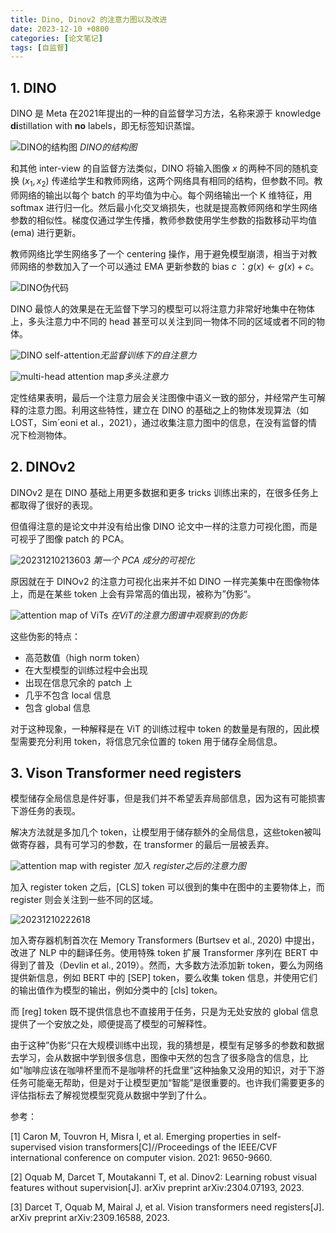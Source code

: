 ```yaml
---
title: Dino, Dinov2 的注意力图以及改进
date: 2023-12-10 +0800
categories: [论文笔记]
tags: [自监督]
---
```


## 1. DINO 

DINO 是 Meta 在2021年提出的一种的自监督学习方法，名称来源于 knowledge
**di**stillation with **no** labels，即无标签知识蒸馏。

![DINO的结构图](https://cdn.jsdelivr.net/gh/bigfishtwo/BlogPics@main/imgs/20231210204026.png)
_DINO的结构图_

和其他 inter-view 的自监督方法类似，DINO 将输入图像 $x$ 的两种不同的随机变换 $(x_1, x_2)$ 传递给学生和教师网络，这两个网络具有相同的结构，但参数不同。教师网络的输出以每个 batch 的平均值为中心。每个网络输出一个 K 维特征，用 softmax 进行归一化。然后最小化交叉熵损失，也就是提高教师网络和学生网络参数的相似性。梯度仅通过学生传播，教师参数使用学生参数的指数移动平均值 (ema) 进行更新。

教师网络比学生网络多了一个 centering 操作，用于避免模型崩溃，相当于对教师网络的参数加入了一个可以通过 EMA 更新参数的 bias $c$ ：$g(x) \leftarrow g(x) + c$。

![DINO伪代码](https://cdn.jsdelivr.net/gh/bigfishtwo/BlogPics@main/imgs/20231210204233.png)

DINO 最惊人的效果是在无监督下学习的模型可以将注意力非常好地集中在物体上，多头注意力中不同的 head 甚至可以关注到同一物体不同的区域或者不同的物体。

![DINO self-attention](https://cdn.jsdelivr.net/gh/bigfishtwo/BlogPics@main/imgs/20231210205153.png)_无监督训练下的自注意力_


![multi-head attention map](https://cdn.jsdelivr.net/gh/bigfishtwo/BlogPics@main/imgs/20231210205341.png)_多头注意力_

定性结果表明，最后一个注意力层会关注图像中语义一致的部分，并经常产生可解释的注意力图。利用这些特性，建立在 DINO 的基础之上的物体发现算法（如 LOST，Sim´eoni et al.，2021），通过收集注意力图中的信息，在没有监督的情况下检测物体。

## 2. DINOv2

DINOv2 是在 DINO 基础上用更多数据和更多 tricks 训练出来的，在很多任务上都取得了很好的表现。

但值得注意的是论文中并没有给出像 DINO 论文中一样的注意力可视化图，而是可视乎了图像 patch 的 PCA。

![20231210213603](https://cdn.jsdelivr.net/gh/bigfishtwo/BlogPics@main/imgs/20231210213603.png)
_第一个 PCA 成分的可视化_

原因就在于 DINOv2 的注意力可视化出来并不如 DINO 一样完美集中在图像物体上，而是在某些 token 上会有异常高的值出现，被称为”伪影“。

![attention map of ViTs](https://cdn.jsdelivr.net/gh/bigfishtwo/BlogPics@main/imgs/20231210215925.png)
_在ViT的注意力图谱中观察到的伪影_

这些伪影的特点：
- 高范数值（high norm token）
- 在大型模型的训练过程中会出现
- 出现在信息冗余的 patch 上
- 几乎不包含 local 信息
- 包含 global 信息

对于这种现象，一种解释是在 ViT 的训练过程中 token 的数量是有限的，因此模型需要充分利用 token，将信息冗余位置的 token 用于储存全局信息。


## 3. Vison Transformer need registers

模型储存全局信息是件好事，但是我们并不希望丢弃局部信息，因为这有可能损害下游任务的表现。

解决方法就是多加几个 token，让模型用于储存额外的全局信息，这些token被叫做寄存器，具有可学习的参数，在 transformer 的最后一层被丢弃。

![attention map with register](https://cdn.jsdelivr.net/gh/bigfishtwo/BlogPics@main/imgs/20231210222301.png)
_加入 register之后的注意力图_

加入 register token 之后，[CLS] token 可以很到的集中在图中的主要物体上，而 register 则会关注到一些不同的区域。

![20231210222618](https://cdn.jsdelivr.net/gh/bigfishtwo/BlogPics@main/imgs/20231210222618.png)

加入寄存器机制首次在 Memory Transformers (Burtsev et al., 2020) 中提出，改进了 NLP 中的翻译任务。使用特殊 token 扩展 Transformer 序列在 BERT 中得到了普及（Devlin et al., 2019）。然而，大多数方法添加新 token，要么为网络提供新信息，例如 BERT 中的 [SEP] token，要么收集 token 信息，并使用它们的输出值作为模型的输出，例如分类中的 [cls] token。

而 [reg] token 既不提供信息也不直接用于任务，只是为无处安放的 global 信息提供了一个安放之处，顺便提高了模型的可解释性。

由于这种”伪影“只在大规模训练中出现，我的猜想是，模型有足够多的参数和数据去学习，会从数据中学到很多信息，图像中天然的包含了很多隐含的信息，比如"咖啡应该在咖啡杯里而不是咖啡杯的托盘里”这种抽象又没用的知识，对于下游任务可能毫无帮助，但是对于让模型更加“智能”是很重要的。也许我们需要更多的评估指标去了解视觉模型究竟从数据中学到了什么。

参考：

[1] Caron M, Touvron H, Misra I, et al. Emerging properties in self-supervised vision transformers[C]//Proceedings of the IEEE/CVF international conference on computer vision. 2021: 9650-9660.

[2] Oquab M, Darcet T, Moutakanni T, et al. Dinov2: Learning robust visual features without supervision[J]. arXiv preprint arXiv:2304.07193, 2023.

[3] Darcet T, Oquab M, Mairal J, et al. Vision transformers need registers[J]. arXiv preprint arXiv:2309.16588, 2023.